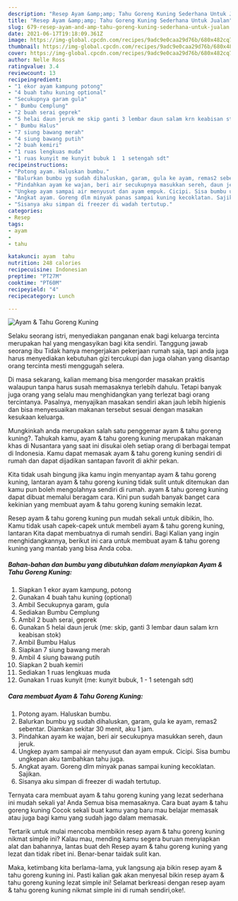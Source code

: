 ```yaml
---
description: "Resep Ayam &amp;amp; Tahu Goreng Kuning Sederhana Untuk Jualan"
title: "Resep Ayam &amp;amp; Tahu Goreng Kuning Sederhana Untuk Jualan"
slug: 679-resep-ayam-and-amp-tahu-goreng-kuning-sederhana-untuk-jualan
date: 2021-06-17T19:18:09.361Z
image: https://img-global.cpcdn.com/recipes/9adc9e0caa29d76b/680x482cq70/ayam-tahu-goreng-kuning-foto-resep-utama.jpg
thumbnail: https://img-global.cpcdn.com/recipes/9adc9e0caa29d76b/680x482cq70/ayam-tahu-goreng-kuning-foto-resep-utama.jpg
cover: https://img-global.cpcdn.com/recipes/9adc9e0caa29d76b/680x482cq70/ayam-tahu-goreng-kuning-foto-resep-utama.jpg
author: Nelle Ross
ratingvalue: 3.4
reviewcount: 13
recipeingredient:
- "1 ekor ayam kampung potong"
- "4 buah tahu kuning optional"
- "Secukupnya garam gula"
- " Bumbu Cemplung"
- "2 buah serai geprek"
- "5 helai daun jeruk me skip ganti 3 lembar daun salam krn keabisan stok"
- " Bumbu Halus"
- "7 siung bawang merah"
- "4 siung bawang putih"
- "2 buah kemiri"
- "1 ruas lengkuas muda"
- "1 ruas kunyit me kunyit bubuk 1  1 setengah sdt"
recipeinstructions:
- "Potong ayam. Haluskan bumbu."
- "Balurkan bumbu yg sudah dihaluskan, garam, gula ke ayam, remas2 sebentar. Diamkan sekitar 30 menit, aku 1 jam."
- "Pindahkan ayam ke wajan, beri air secukupnya masukkan sereh, daun jeruk."
- "Ungkep ayam sampai air menyusut dan ayam empuk. Cicipi. Sisa bumbu ungkepan aku tambahkan tahu juga."
- "Angkat ayam. Goreng dlm minyak panas sampai kuning kecoklatan. Sajikan."
- "Sisanya aku simpan di freezer di wadah tertutup."
categories:
- Resep
tags:
- ayam
- 
- tahu

katakunci: ayam  tahu 
nutrition: 248 calories
recipecuisine: Indonesian
preptime: "PT27M"
cooktime: "PT60M"
recipeyield: "4"
recipecategory: Lunch

---
```



![Ayam &amp; Tahu Goreng Kuning](https://img-global.cpcdn.com/recipes/9adc9e0caa29d76b/680x482cq70/ayam-tahu-goreng-kuning-foto-resep-utama.jpg)

Selaku seorang istri, menyediakan panganan enak bagi keluarga tercinta merupakan hal yang mengasyikan bagi kita sendiri. Tanggung jawab seorang ibu Tidak hanya mengerjakan pekerjaan rumah saja, tapi anda juga harus menyediakan kebutuhan gizi tercukupi dan juga olahan yang disantap orang tercinta mesti menggugah selera.

Di masa  sekarang, kalian memang bisa mengorder masakan praktis walaupun tanpa harus susah memasaknya terlebih dahulu. Tetapi banyak juga orang yang selalu mau menghidangkan yang terlezat bagi orang tercintanya. Pasalnya, menyajikan masakan sendiri akan jauh lebih higienis dan bisa menyesuaikan makanan tersebut sesuai dengan masakan kesukaan keluarga. 



Mungkinkah anda merupakan salah satu penggemar ayam &amp; tahu goreng kuning?. Tahukah kamu, ayam &amp; tahu goreng kuning merupakan makanan khas di Nusantara yang saat ini disukai oleh setiap orang di berbagai tempat di Indonesia. Kamu dapat memasak ayam &amp; tahu goreng kuning sendiri di rumah dan dapat dijadikan santapan favorit di akhir pekan.

Kita tidak usah bingung jika kamu ingin menyantap ayam &amp; tahu goreng kuning, lantaran ayam &amp; tahu goreng kuning tidak sulit untuk ditemukan dan kamu pun boleh mengolahnya sendiri di rumah. ayam &amp; tahu goreng kuning dapat dibuat memalui beragam cara. Kini pun sudah banyak banget cara kekinian yang membuat ayam &amp; tahu goreng kuning semakin lezat.

Resep ayam &amp; tahu goreng kuning pun mudah sekali untuk dibikin, lho. Kamu tidak usah capek-capek untuk membeli ayam &amp; tahu goreng kuning, lantaran Kita dapat membuatnya di rumah sendiri. Bagi Kalian yang ingin menghidangkannya, berikut ini cara untuk membuat ayam &amp; tahu goreng kuning yang mantab yang bisa Anda coba.

<!--inarticleads1-->

##### Bahan-bahan dan bumbu yang dibutuhkan dalam menyiapkan Ayam &amp; Tahu Goreng Kuning:

1. Siapkan 1 ekor ayam kampung, potong
1. Gunakan 4 buah tahu kuning (optional)
1. Ambil Secukupnya garam, gula
1. Sediakan  Bumbu Cemplung
1. Ambil 2 buah serai, geprek
1. Gunakan 5 helai daun jeruk (me: skip, ganti 3 lembar daun salam krn keabisan stok)
1. Ambil  Bumbu Halus
1. Siapkan 7 siung bawang merah
1. Ambil 4 siung bawang putih
1. Siapkan 2 buah kemiri
1. Sediakan 1 ruas lengkuas muda
1. Gunakan 1 ruas kunyit (me: kunyit bubuk, 1 - 1 setengah sdt)




<!--inarticleads2-->

##### Cara membuat Ayam &amp; Tahu Goreng Kuning:

1. Potong ayam. Haluskan bumbu.
1. Balurkan bumbu yg sudah dihaluskan, garam, gula ke ayam, remas2 sebentar. Diamkan sekitar 30 menit, aku 1 jam.
1. Pindahkan ayam ke wajan, beri air secukupnya masukkan sereh, daun jeruk.
1. Ungkep ayam sampai air menyusut dan ayam empuk. Cicipi. Sisa bumbu ungkepan aku tambahkan tahu juga.
1. Angkat ayam. Goreng dlm minyak panas sampai kuning kecoklatan. Sajikan.
1. Sisanya aku simpan di freezer di wadah tertutup.




Ternyata cara membuat ayam &amp; tahu goreng kuning yang lezat sederhana ini mudah sekali ya! Anda Semua bisa memasaknya. Cara buat ayam &amp; tahu goreng kuning Cocok sekali buat kamu yang baru mau belajar memasak atau juga bagi kamu yang sudah jago dalam memasak.

Tertarik untuk mulai mencoba membikin resep ayam &amp; tahu goreng kuning nikmat simple ini? Kalau mau, mending kamu segera buruan menyiapkan alat dan bahannya, lantas buat deh Resep ayam &amp; tahu goreng kuning yang lezat dan tidak ribet ini. Benar-benar taidak sulit kan. 

Maka, ketimbang kita berlama-lama, yuk langsung aja bikin resep ayam &amp; tahu goreng kuning ini. Pasti kalian gak akan menyesal bikin resep ayam &amp; tahu goreng kuning lezat simple ini! Selamat berkreasi dengan resep ayam &amp; tahu goreng kuning nikmat simple ini di rumah sendiri,oke!.

